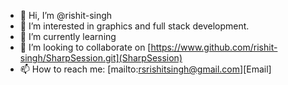 - 👋 Hi, I’m @rishit-singh
- 👀 I’m interested in graphics and full stack development.
- 🌱 I’m currently learning 
- 💞️ I’m looking to collaborate on [https://www.github.com/rishit-singh/SharpSession.git](SharpSession)
- 📫 How to reach me: [mailto:rsrishitsingh@gmail.com][Email]

<!---
rishit-singh/rishit-singh is a ✨ special ✨ repository because its `README.md` (this file) appears on your GitHub profile.
You can click the Preview link to take a look at your changes.
--->
